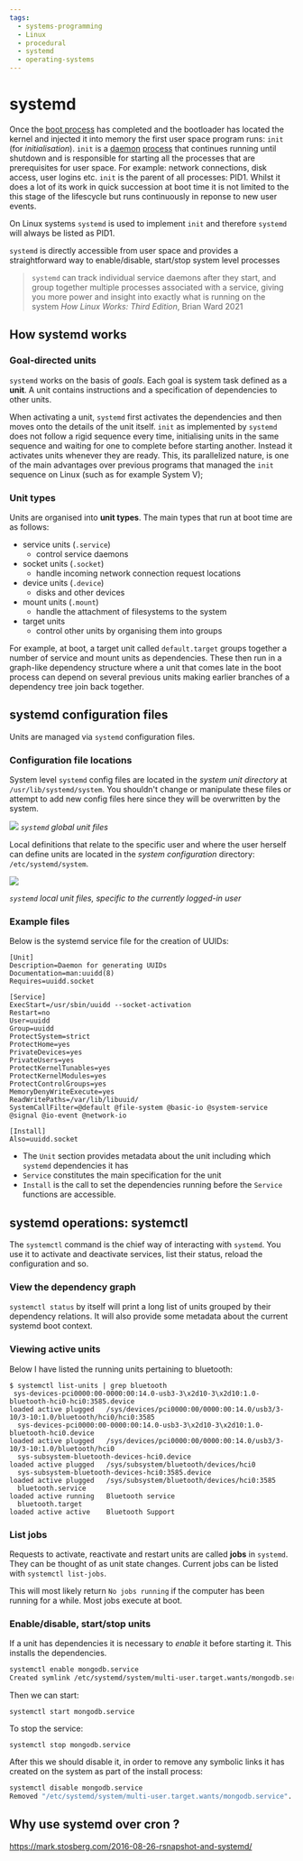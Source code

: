 ```yaml
---
tags:
  - systems-programming
  - Linux
  - procedural
  - systemd
  - operating-systems
---
```


# systemd

Once the [boot process](Boot_process.md) has completed and the bootloader has
located the kernel and injected it into memory the first user space program
runs: `init` (for _initialisation_). `init` is a [daemon](Daemons.md)
[process](Processes.md) that continues running until shutdown and is
responsible for starting all the processes that are prerequisites for user
space. For example: network connections, disk access, user logins etc. `init` is
the parent of all processes: PID1. Whilst it does a lot of its work in quick
succession at boot time it is not limited to the this stage of the lifescycle
but runs continuously in reponse to new user events.

On Linux systems `systemd` is used to implement `init` and therefore `systemd`
will always be listed as PID1.

`systemd` is directly accessible from user space and provides a straightforward
way to enable/disable, start/stop system level processes

> `systemd` can track individual service daemons after they start, and group
> together multiple processes associated with a service, giving you more power
> and insight into exactly what is running on the system _How Linux Works: Third
> Edition_, Brian Ward 2021

## How systemd works

### Goal-directed units

`systemd` works on the basis of _goals_. Each goal is system task defined as a
**unit**. A unit contains instructions and a specification of dependencies to
other units.

When activating a unit, `systemd` first activates the dependencies and then
moves onto the details of the unit itself. `init` as implemented by `systemd`
does not follow a rigid sequence every time, initialising units in the same
sequence and waiting for one to complete before starting another. Instead it
activates units whenever they are ready. This, its parallelized nature, is one
of the main advantages over previous programs that managed the `init` sequence
on Linux (such as for example System V);

### Unit types

Units are organised into **unit types**. The main types that run at boot time
are as follows:

- service units (`.service`)
  - control service daemons
- socket units (`.socket`)
  - handle incoming network connection request locations
- device units (`.device`)
  - disks and other devices
- mount units (`.mount`)
  - handle the attachment of filesystems to the system
- target units
  - control other units by organising them into groups

For example, at boot, a target unit called `default.target` groups together a
number of service and mount units as dependencies. These then run in a
graph-like dependency structure where a unit that comes late in the boot process
can depend on several previous units making earlier branches of a dependency
tree join back together.

## systemd configuration files

Units are managed via `systemd` configuration files.

### Configuration file locations

System level `systemd` config files are located in the _system unit directory_
at `/usr/lib/systemd/system`. You shouldn't change or manipulate these files or
attempt to add new config files here since they will be overwritten by the
system.

![](static/systemd-global-files.png) _`systemd` global unit files_

Local definitions that relate to the specific user and where the user herself
can define units are located in the _system configuration_ directory:
`/etc/systemd/system`.

![](static/systemd-local-files.png)

_`systemd` local unit files, specific to the currently logged-in user_

### Example files

Below is the systemd service file for the creation of UUIDs:

```plain
[Unit]
Description=Daemon for generating UUIDs
Documentation=man:uuidd(8)
Requires=uuidd.socket

[Service]
ExecStart=/usr/sbin/uuidd --socket-activation
Restart=no
User=uuidd
Group=uuidd
ProtectSystem=strict
ProtectHome=yes
PrivateDevices=yes
PrivateUsers=yes
ProtectKernelTunables=yes
ProtectKernelModules=yes
ProtectControlGroups=yes
MemoryDenyWriteExecute=yes
ReadWritePaths=/var/lib/libuuid/
SystemCallFilter=@default @file-system @basic-io @system-service @signal @io-event @network-io

[Install]
Also=uuidd.socket
```

- The `Unit` section provides metadata about the unit including which `systemd`
  dependencies it has
- `Service` constitutes the main specification for the unit
- `Install` is the call to set the dependencies running before the `Service`
  functions are accessible.

## systemd operations: systemctl

The `systemctl` command is the chief way of interacting with `systemd`. You use
it to activate and deactivate services, list their status, reload the
configuration and so.

### View the dependency graph

`systemctl status` by itself will print a long list of units grouped by their
dependency relations. It will also provide some metadata about the current
systemd boot context.

### Viewing active units

Below I have listed the running units pertaining to bluetooth:

```
$ systemctl list-units | grep bluetooth
 sys-devices-pci0000:00-0000:00:14.0-usb3-3\x2d10-3\x2d10:1.0-bluetooth-hci0-hci0:3585.device                                   loaded active plugged   /sys/devices/pci0000:00/0000:00:14.0/usb3/3-10/3-10:1.0/bluetooth/hci0/hci0:3585
  sys-devices-pci0000:00-0000:00:14.0-usb3-3\x2d10-3\x2d10:1.0-bluetooth-hci0.device                                             loaded active plugged   /sys/devices/pci0000:00/0000:00:14.0/usb3/3-10/3-10:1.0/bluetooth/hci0
  sys-subsystem-bluetooth-devices-hci0.device                                                                                    loaded active plugged   /sys/subsystem/bluetooth/devices/hci0
  sys-subsystem-bluetooth-devices-hci0:3585.device                                                                               loaded active plugged   /sys/subsystem/bluetooth/devices/hci0:3585
  bluetooth.service                                                                                                              loaded active running   Bluetooth service
  bluetooth.target                                                                                                               loaded active active    Bluetooth Support
```

### List jobs

Requests to activate, reactivate and restart units are called **jobs** in
`systemd`. They can be thought of as unit state changes. Current jobs can be
listed with `systemctl list-jobs`.

This will most likely return `No jobs running` if the computer has been running
for a while. Most jobs execute at boot.

### Enable/disable, start/stop units

If a unit has dependencies it is necessary to _enable_ it before starting it.
This installs the dependencies.

```bash
systemctl enable mongodb.service
Created symlink /etc/systemd/system/multi-user.target.wants/mongodb.service → /usr/lib/systemd/system/mongodb.service.
```

Then we can start:

```
systemctl start mongodb.service
```

To stop the service:

```
systemctl stop mongodb.service
```

After this we should disable it, in order to remove any symbolic links it has
created on the system as part of the install process:

```bash
systemctl disable mongodb.service
Removed "/etc/systemd/system/multi-user.target.wants/mongodb.service".
```

## Why use systemd over cron ?

https://mark.stosberg.com/2016-08-26-rsnapshot-and-systemd/
